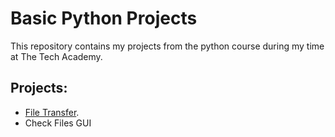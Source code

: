 # Basic Python Projects
This repository contains my projects from the python course during my time at The Tech Academy.

## Projects:
- [File Transfer](https://github.com/CarsonCookCode/Python-Projects/blob/main/fileTransfer3.py).
- Check Files GUI


